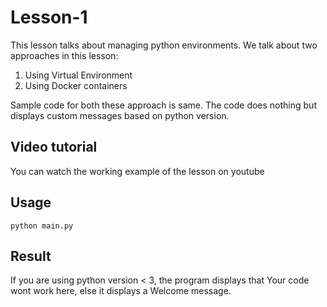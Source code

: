 # Lesson-1

This lesson talks about managing python environments. We talk about two approaches in this lesson:

1. Using Virtual Environment
2. Using Docker containers

Sample code for both these approach is same.
The code does nothing but displays custom messages based on python version.

## Video tutorial
You can watch the working example of the lesson on youtube <Youtube video link>

## Usage

```python main.py```

## Result

If you are using python version < 3, the program displays that Your code wont work here, else it displays a Welcome message.

